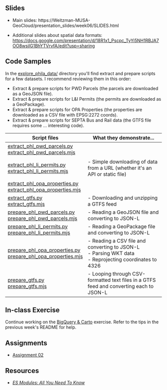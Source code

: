 ## Slides

- Main slides: https://Weitzman-MUSA-GeoCloud/presentation_slides/week06/SLIDES.html

- Additional slides about spatial data formats: https://docs.google.com/presentation/d/18R1x1_Pscpc_TyYi5NH1RBJA7OO8wsjlG1BhYTVrvfA/edit?usp=sharing

## Code Samples

In the [explore_phila_data/](explore_phila_data/) directory you'll find extract and prepare scripts for a few datasets. I recommend reviewing them in this order:

- Extract & prepare scripts for PWD Parcels (the parcels are downloaded as a GeoJSON file).
- Extract & prepare scripts for L&I Permits (the permits are downloaded as a GeoPackage).
- Extract & prepare scripts for OPA Properties (the properties are downloaded as a CSV file with EPSG:2272 coords).
- Extract & prepare scripts for SEPTA Bus and Rail data (the GTFS file requires some ... interesting code).
  
| Script files | What they demonstrate... |
| --- | --- |
| [extract_phl_pwd_parcels.py](explore_phila_data/extract_phl_pwd_parcels.py)<br>[extract_phl_pwd_parcels.mjs](explore_phila_data/extract_phl_pwd_parcels.mjs)<br><br>[extract_phl_li_permits.py](explore_phila_data/extract_phl_li_permits.py)<br>[extract_phl_li_permits.mjs](explore_phila_data/extract_phl_li_permits.mjs)<br><br>[extract_phl_opa_properties.py](explore_phila_data/extract_phl_opa_properties.py)<br>[extract_phl_opa_properties.mjs](explore_phila_data/extract_phl_opa_properties.mjs) | - Simple downloading of data from a URL (whether it's an API or static file) |
| [extract_gtfs.py](explore_phila_data/extract_gtfs.py)<br>[extract_gtfs.mjs](explore_phila_data/extract_gtfs.mjs) | - Downloading and unzipping a GTFS feed |
| [prepare_phl_pwd_parcels.py](explore_phila_data/prepare_phl_pwd_parcels.py)<br>[prepare_phl_pwd_parcels.mjs](explore_phila_data/prepare_phl_pwd_parcels.mjs) | - Reading a GeoJSON file and converting to JSON-L |
| [prepare_phl_li_permits.py](explore_phila_data/prepare_phl_li_permits.py)<br>[prepare_phl_li_permits.mjs](explore_phila_data/prepare_phl_li_permits.mjs) | - Reading a GeoPackage file and converting to JSON-L |
| [prepare_phl_opa_properties.py](explore_phila_data/prepare_phl_opa_properties.py)<br>[prepare_phl_opa_properties.mjs](explore_phila_data/prepare_phl_opa_properties.mjs) | - Reading a CSV file and converting to JSON-L<br>- Parsing WKT data<br>- Reprojecting coordinates to 4326 |
| [prepare_gtfs.py](explore_phila_data/prepare_gtfs.py)<br>[prepare_gtfs.mjs](explore_phila_data/prepare_gtfs.mjs) | - Looping through CSV-formatted text files in a GTFS feed and converting each to JSON-L |

## In-class Exercise

Continue working on the [BigQuery & Carto](../week05/exercises/ex_load_data_into_bigquery.md) exercise. Refer to the tips in the previous week's README for help.

## Assignments

- [Assignment 02](https://github.com/Weitzman-MUSA-GeoCloud/assignment02)

## Resources

- [_ES Modules: All You Need To Know_](https://konstantin.digital/blog/es-modules-all-you-need-to-know)